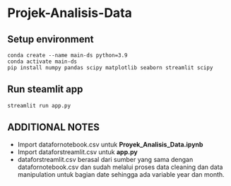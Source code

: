 # Projek-Analisis-Data

## Setup environment
```
conda create --name main-ds python=3.9
conda activate main-ds
pip install numpy pandas scipy matplotlib seaborn streamlit scipy
```

## Run steamlit app
```
streamlit run app.py
```

## ADDITIONAL NOTES
- Import datafornotebook.csv untuk **Proyek_Analisis_Data.ipynb**
- Import dataforstreamlit.csv untuk **app.py**
- dataforstreamlit.csv berasal dari sumber yang sama dengan datafornotebook.csv dan sudah melalui proses data cleaning dan data manipulation untuk bagian date sehingga ada variable year dan month.

